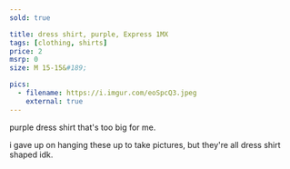 ```yaml
---
sold: true

title: dress shirt, purple, Express 1MX
tags: [clothing, shirts]
price: 2
msrp: 0
size: M 15-15&#189;

pics:
  - filename: https://i.imgur.com/eoSpcQ3.jpeg
    external: true
---
```


purple dress shirt that's too big for me.

i gave up on hanging these up to take pictures, but they're all dress shirt
shaped idk.
